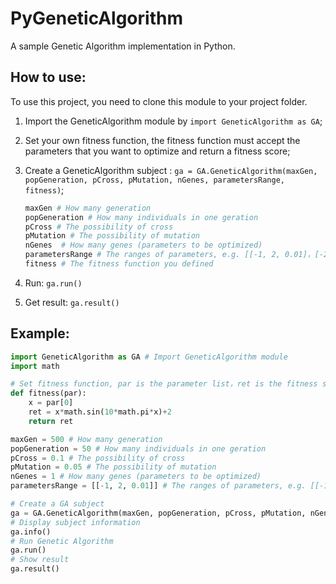 # PyGeneticAlgorithm
A sample Genetic Algorithm implementation in Python.

## How to use:

To use this project, you need to clone this module to your project folder.

1. Import the GeneticAlgorithm module by `import GeneticAlgorithm as GA`;

2. Set your own fitness function, the fitness function must accept the parameters that you want to optimize and return a fitness score;

3. Create a GeneticAlgorithm subject : `ga = GA.GeneticAlgorithm(maxGen, popGeneration, pCross, pMutation, nGenes, parametersRange, fitness)`;

   ```python
   maxGen # How many generation
   popGeneration # How many individuals in one geration
   pCross # The possibility of cross
   pMutation # The possibility of mutation
   nGenes  # How many genes (parameters to be optimized)
   parametersRange # The ranges of parameters, e.g. [[-1, 2, 0.01]，[-2, 3, 0.1]]
   fitness # The fitness function you defined
   ```

4. Run: `ga.run()`

5. Get result: `ga.result()`

## Example: 

```python
import GeneticAlgorithm as GA # Import GeneticAlgorithm module
import math

# Set fitness function, par is the parameter list，ret is the fitness score
def fitness(par):
    x = par[0]
    ret = x*math.sin(10*math.pi*x)+2
    return ret

maxGen = 500 # How many generation
popGeneration = 50 # How many individuals in one geration
pCross = 0.1 # The possibility of cross
pMutation = 0.05 # The possibility of mutation
nGenes = 1 # How many genes (parameters to be optimized)
parametersRange = [[-1, 2, 0.01]] # The ranges of parameters, e.g. [[-1, 2, 0.01]，[-2, 3, 0.1]]

# Create a GA subject
ga = GA.GeneticAlgorithm(maxGen, popGeneration, pCross, pMutation, nGenes, parametersRange, fitness)
# Display subject information
ga.info()
# Run Genetic Algorithm
ga.run()
# Show result
ga.result()
```